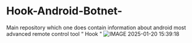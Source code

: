 # Hook-Android-Botnet-
Main repository which one does contain information about android most advanced remote control tool “ Hook "
![IMAGE 2025-01-20 15:39:18](https://github.com/user-attachments/assets/2b91d301-068c-4b61-8686-0cbce59927fc)
